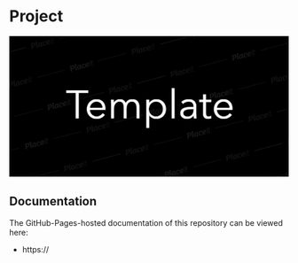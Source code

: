 # Project

<p align="center">
  <a href="https://"><img src="docs/_static/image.jpg?raw=true" alt="alt"/></a>
</p>

## Documentation

The GitHub-Pages-hosted documentation of this repository can be viewed here:

 * https://
